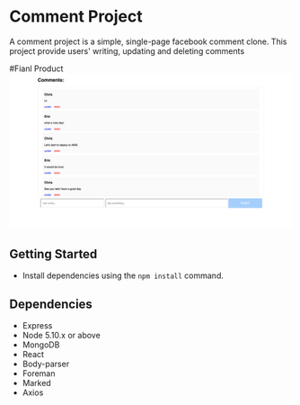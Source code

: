 # Comment Project

A comment project is a simple, single-page facebook comment clone.
This project provide users' writing, updating and deleting comments 

#Fianl Product
!["screenshot description"](https://github.com/pachopa/react-commentBox/blob/master/public/MainPage.png)

## Getting Started

- Install dependencies using the `npm install` command.

## Dependencies

- Express
- Node 5.10.x or above
- MongoDB
- React
- Body-parser
- Foreman
- Marked
- Axios